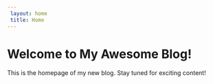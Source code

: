 ```yaml
---
 layout: home
 title: Home
---
```




 # Welcome to My Awesome Blog!

 This is the homepage of my new blog. Stay tuned for exciting content!
